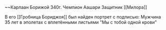 ~~Карлаан Борижой 340г.
Чемпион Аашари
Защитник [[Милора]]

В его [[Гробница Бориджоя]] был найден портрет с подписью: 
Мужчина 35 лет в эполетах с вплетёнными листьями
"Мы с тобой одной крови"

